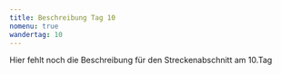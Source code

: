 ```yaml
---
title: Beschreibung Tag 10
nomenu: true
wandertag: 10
---
```


Hier fehlt noch die Beschreibung für den Streckenabschnitt am 10.Tag
